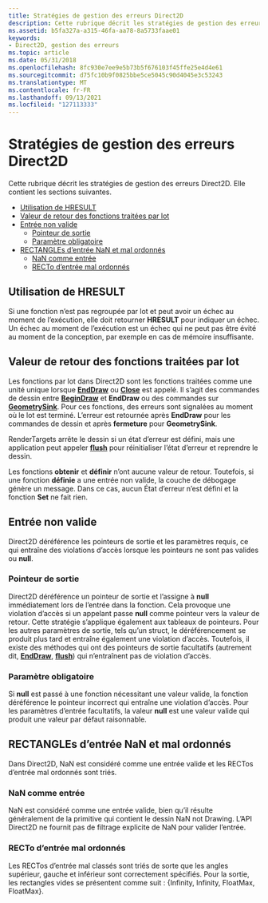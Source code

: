 ```yaml
---
title: Stratégies de gestion des erreurs Direct2D
description: Cette rubrique décrit les stratégies de gestion des erreurs Direct2D. Elle contient les sections suivantes.
ms.assetid: b5fa327a-a315-46fa-aa78-8a5733faae01
keywords:
- Direct2D, gestion des erreurs
ms.topic: article
ms.date: 05/31/2018
ms.openlocfilehash: 8fc930e7ee9e5b73b5f676103f45ffe25e4d4e61
ms.sourcegitcommit: d75fc10b9f0825bbe5ce5045c90d4045e3c53243
ms.translationtype: MT
ms.contentlocale: fr-FR
ms.lasthandoff: 09/13/2021
ms.locfileid: "127113333"
---
```

# <a name="direct2d-error-handling-policies"></a>Stratégies de gestion des erreurs Direct2D

Cette rubrique décrit les stratégies de gestion des erreurs Direct2D. Elle contient les sections suivantes.

-   [Utilisation de HRESULT](#use-of-hresult)
-   [Valeur de retour des fonctions traitées par lot](#return-value-of-batched-functions)
-   [Entrée non valide](#invalid-input)
    -   [Pointeur de sortie](#output-pointer)
    -   [Paramètre obligatoire](#required-parameter)
-   [RECTANGLEs d’entrée NaN et mal ordonnés](#nan-and-poorly-ordered-input-rects)
    -   [NaN comme entrée](#nan-as-input)
    -   [RECTo d’entrée mal ordonnés](#poorly-ordered-input-rects)

## <a name="use-of-hresult"></a>Utilisation de HRESULT

Si une fonction n’est pas regroupée par lot et peut avoir un échec au moment de l’exécution, elle doit retourner **HRESULT** pour indiquer un échec. Un échec au moment de l’exécution est un échec qui ne peut pas être évité au moment de la conception, par exemple en cas de mémoire insuffisante.

## <a name="return-value-of-batched-functions"></a>Valeur de retour des fonctions traitées par lot

Les fonctions par lot dans Direct2D sont les fonctions traitées comme une unité unique lorsque [**EndDraw**](/windows/win32/api/d2d1/nf-d2d1-id2d1rendertarget-enddraw) ou [**Close**](/windows/win32/api/d2d1/nf-d2d1-id2d1simplifiedgeometrysink-close) est appelé. Il s’agit des commandes de dessin entre [**BeginDraw**](/windows/win32/api/d2d1/nf-d2d1-id2d1rendertarget-begindraw) et **EndDraw** ou des commandes sur [**GeometrySink**](/windows/win32/api/d2d1/nn-d2d1-id2d1geometrysink). Pour ces fonctions, des erreurs sont signalées au moment où le lot est terminé. L’erreur est retournée après **EndDraw** pour les commandes de dessin et après **fermeture** pour **GeometrySink**.

RenderTargets arrête le dessin si un état d’erreur est défini, mais une application peut appeler [**flush**](/windows/win32/api/d2d1/nf-d2d1-id2d1rendertarget-flush) pour réinitialiser l’état d’erreur et reprendre le dessin.

Les fonctions **obtenir** et **définir** n’ont aucune valeur de retour. Toutefois, si une fonction **définie** a une entrée non valide, la couche de débogage génère un message. Dans ce cas, aucun État d’erreur n’est défini et la fonction **Set** ne fait rien.

## <a name="invalid-input"></a>Entrée non valide

Direct2D déréférence les pointeurs de sortie et les paramètres requis, ce qui entraîne des violations d’accès lorsque les pointeurs ne sont pas valides ou **null**.

### <a name="output-pointer"></a>Pointeur de sortie

Direct2D déréférence un pointeur de sortie et l’assigne à **null** immédiatement lors de l’entrée dans la fonction. Cela provoque une violation d’accès si un appelant passe **null** comme pointeur vers la valeur de retour. Cette stratégie s’applique également aux tableaux de pointeurs. Pour les autres paramètres de sortie, tels qu’un struct, le déréférencement se produit plus tard et entraîne également une violation d’accès. Toutefois, il existe des méthodes qui ont des pointeurs de sortie facultatifs (autrement dit, [**EndDraw**](/windows/win32/api/d2d1/nf-d2d1-id2d1rendertarget-enddraw), [**flush**](/windows/win32/api/d2d1/nf-d2d1-id2d1rendertarget-flush)) qui n’entraînent pas de violation d’accès.

### <a name="required-parameter"></a>Paramètre obligatoire

Si **null** est passé à une fonction nécessitant une valeur valide, la fonction déréférence le pointeur incorrect qui entraîne une violation d’accès. Pour les paramètres d’entrée facultatifs, la valeur **null** est une valeur valide qui produit une valeur par défaut raisonnable.

## <a name="nan-and-poorly-ordered-input-rects"></a>RECTANGLEs d’entrée NaN et mal ordonnés

Dans Direct2D, NaN est considéré comme une entrée valide et les RECTos d’entrée mal ordonnés sont triés.

### <a name="nan-as-input"></a>NaN comme entrée

NaN est considéré comme une entrée valide, bien qu’il résulte généralement de la primitive qui contient le dessin NaN not Drawing. L’API Direct2D ne fournit pas de filtrage explicite de NaN pour valider l’entrée.

### <a name="poorly-ordered-input-rects"></a>RECTo d’entrée mal ordonnés

Les RECTos d’entrée mal classés sont triés de sorte que les angles supérieur, gauche et inférieur sont correctement spécifiés. Pour la sortie, les rectangles vides se présentent comme suit : {Infinity, Infinity, FloatMax, FloatMax}.

 

 
